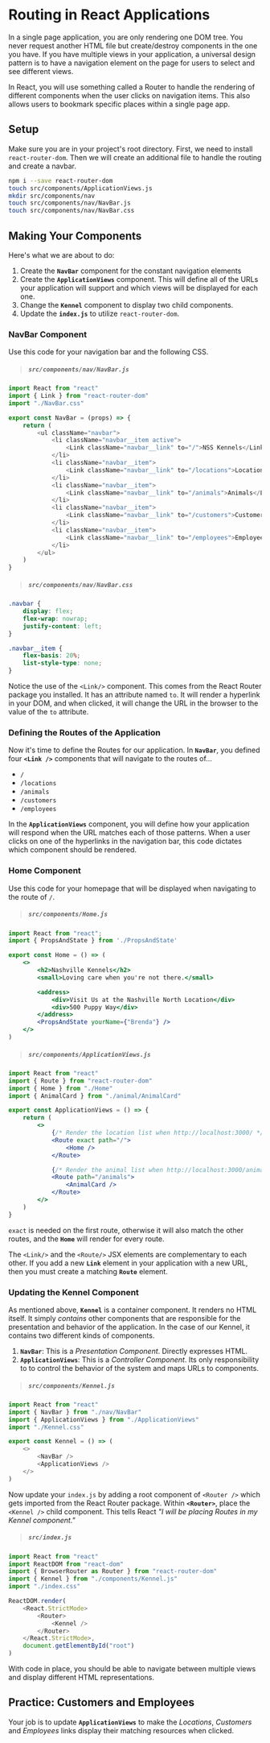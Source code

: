 # Routing in React Applications

In a single page application, you are only rendering one DOM tree. You never request another HTML file but create/destroy components in the one you have. If you have multiple views in your application, a universal design pattern is to have a navigation element on the page for users to select and see different views.

In React, you will use something called a Router to handle the rendering of different components when the user clicks on navigation items. This also allows users to bookmark specific places within a single page app.

## Setup

Make sure you are in your project's root directory. First, we need to install `react-router-dom`. Then we will create an additional file to handle the routing and create a navbar.

```sh
npm i --save react-router-dom
touch src/components/ApplicationViews.js
mkdir src/components/nav
touch src/components/nav/NavBar.js
touch src/components/nav/NavBar.css
```

## Making Your Components

Here's what we are about to do:

1. Create the **`NavBar`** component for the constant navigation elements
1. Create the **`ApplicationViews`** component. This will define all of the URLs your application will support and which views will be displayed for each one.
1. Change the **`Kennel`** component to display two child components.
1. Update the **`index.js`** to utilize `react-router-dom`.

### NavBar Component

Use this code for your navigation bar and the following CSS.

> ##### `src/components/nav/NavBar.js`

```js
import React from "react"
import { Link } from "react-router-dom"
import "./NavBar.css"

export const NavBar = (props) => {
    return (
        <ul className="navbar">
            <li className="navbar__item active">
                <Link className="navbar__link" to="/">NSS Kennels</Link>
            </li>
            <li className="navbar__item">
                <Link className="navbar__link" to="/locations">Locations</Link>
            </li>
            <li className="navbar__item">
                <Link className="navbar__link" to="/animals">Animals</Link>
            </li>
            <li className="navbar__item">
                <Link className="navbar__link" to="/customers">Customers</Link>
            </li>
            <li className="navbar__item">
                <Link className="navbar__link" to="/employees">Employees</Link>
            </li>
        </ul>
    )
}
```

> ##### `src/components/nav/NavBar.css`

```css
.navbar {
    display: flex;
    flex-wrap: nowrap;
    justify-content: left;
}

.navbar__item {
    flex-basis: 20%;
    list-style-type: none;
}
```

Notice the use of the `<Link/>` component. This comes from the React Router package you installed. It has an attribute named `to`. It will render a hyperlink in your DOM, and when clicked, it will change the URL in the browser to the value of the `to` attribute.

### Defining the Routes of the Application

Now it's time to define the Routes for our application. In **`NavBar`**, you defined four **`<Link />`** components that will navigate to the routes of...

* `/`
* `/locations`
* `/animals`
* `/customers`
* `/employees`

In the **`ApplicationViews`** component, you will define how your application will respond when the URL matches each of those patterns. When a user clicks on one of the hyperlinks in the navigation bar, this code dictates which component should be rendered.

### Home Component

Use this code for your homepage that will be displayed when navigating to the route of `/`.

> ##### `src/components/Home.js`
```jsx
import React from "react";
import { PropsAndState } from './PropsAndState'

export const Home = () => (
    <>
        <h2>Nashville Kennels</h2>
        <small>Loving care when you're not there.</small>

        <address>
            <div>Visit Us at the Nashville North Location</div>
            <div>500 Puppy Way</div>
        </address>
        <PropsAndState yourName={"Brenda"} />
    </>
)
```

> ##### `src/components/ApplicationViews.js`

```jsx
import React from "react"
import { Route } from "react-router-dom"
import { Home } from "./Home"
import { AnimalCard } from "./animal/AnimalCard"

export const ApplicationViews = () => {
    return (
        <>
            {/* Render the location list when http://localhost:3000/ */}
            <Route exact path="/">
                <Home />
            </Route>

            {/* Render the animal list when http://localhost:3000/animals */}
            <Route path="/animals">
                <AnimalCard />
            </Route>
        </>
    )
}
```

`exact` is needed on the first route, otherwise it will also match the other routes, and the **`Home`** will render for every route.

The `<Link/>` and the `<Route/>` JSX elements are complementary to each other. If you add a new **`Link`** element in your application with a new URL, then you must create a matching **`Route`** element.

### Updating the Kennel Component

As mentioned above, **`Kennel`** is a container component. It renders no HTML itself. It simply *contains* other components that are responsible for the presentation and behavior of the application. In the case of our Kennel, it contains two different kinds of components.

1. **`NavBar`**: This is a _Presentation Component_. Directly expresses HTML.
2. **`ApplicationViews`**: This is a _Controller Component_. Its only responsibility to to control the behavior of the system and maps URLs to components.

> ##### `src/components/Kennel.js`

```js
import React from "react"
import { NavBar } from "./nav/NavBar"
import { ApplicationViews } from "./ApplicationViews"
import "./Kennel.css"

export const Kennel = () => (
    <>
        <NavBar />
        <ApplicationViews />
    </>
)
```

Now update your `index.js` by adding a root component of `<Router />` which gets imported from the React Router package. Within **`<Router>`**, place the `<Kennel />` child component. This tells React *"I will be placing Routes in my Kennel component."*

> ##### `src/index.js`

```js
import React from "react"
import ReactDOM from "react-dom"
import { BrowserRouter as Router } from "react-router-dom"
import { Kennel } from "./components/Kennel.js"
import "./index.css"

ReactDOM.render(
    <React.StrictMode>
        <Router>
            <Kennel />
        </Router>
    </React.StrictMode>,
    document.getElementById("root")
)
```

With code in place, you should be able to navigate between multiple views and display different HTML representations.

## Practice: Customers and Employees

Your job is to update **`ApplicationViews`** to make the _Locations_, _Customers_ and _Employees_ links display their matching resources when clicked.
